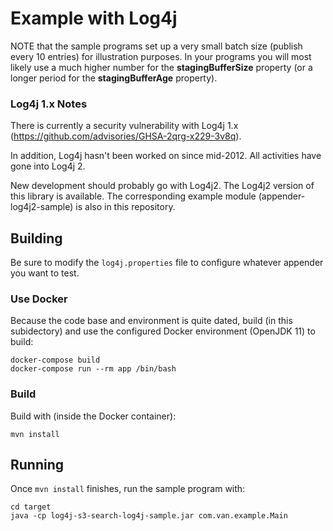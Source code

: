 # Example with Log4j

NOTE that the sample programs set up a very small batch size (publish every 10 entries) for illustration purposes. 
In your programs you will most likely use a much higher number for the **stagingBufferSize** property (or a longer 
period  for the **stagingBufferAge** property).

### Log4j 1.x Notes
There is currently a security vulnerability with Log4j 1.x (https://github.com/advisories/GHSA-2qrg-x229-3v8q). 

In addition, Log4j hasn't been worked on since mid-2012. All activities have gone into Log4j 2. 

New development should probably go with Log4j2. The Log4j2 version of this library is available. The corresponding 
example module (appender-log4j2-sample) is also in this repository.

## Building
Be sure to modify the `log4j.properties` file to configure whatever appender you want to test.

### Use Docker
Because the code base and environment is quite dated, build (in this subidectory) and use the configured Docker environment (OpenJDK 11) to build:
```
docker-compose build
docker-compose run --rm app /bin/bash
```
### Build
Build with (inside the Docker container):
```
mvn install
```

## Running
Once `mvn install` finishes, run the sample program with:

```
cd target
java -cp log4j-s3-search-log4j-sample.jar com.van.example.Main
```
